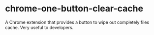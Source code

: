 # chrome-one-button-clear-cache
A Chrome extension that provides a button to wipe out completely files cache. Very useful to developers.
